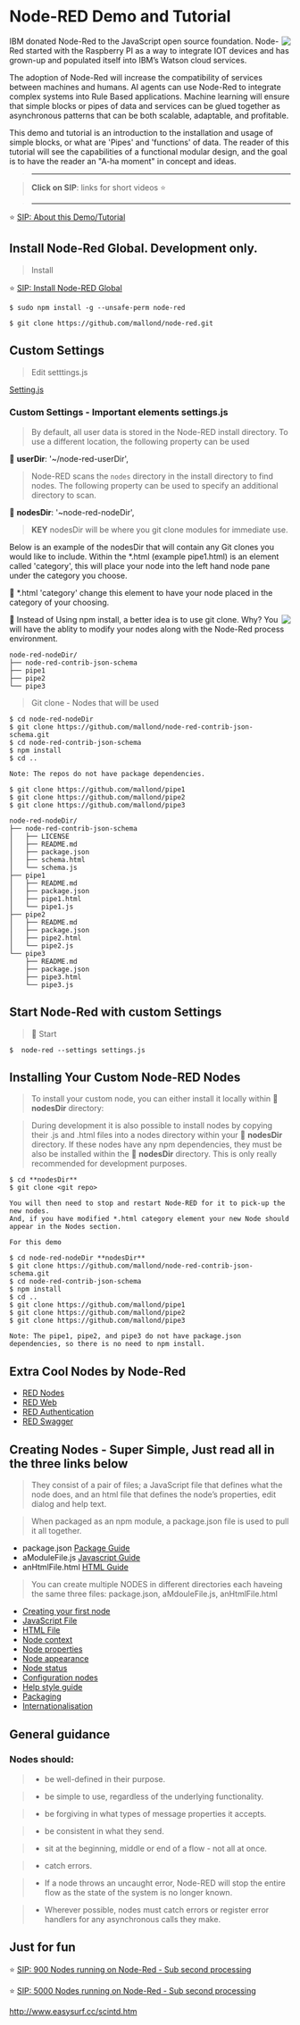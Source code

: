 # Node-RED Demo and Tutorial

<img src="https://user-images.githubusercontent.com/993459/30244523-f33faa38-9584-11e7-8ea2-a63bddeaaf32.jpg" align="right"/>


IBM donated Node-Red to the JavaScript open source foundation. Node-Red started with the Raspberry PI as a way to integrate IOT devices and has grown-up and populated itself into IBM’s Watson cloud services.

The adoption of Node-Red will increase the compatibility of services between machines and humans. AI agents can use Node-Red to integrate complex systems into Rule Based applications. Machine learning will ensure that simple blocks or pipes of data and services can be glued together as asynchronous patterns that can be both scalable,  adaptable, and profitable.

This demo and tutorial is an introduction to the installation and usage of simple blocks, or what are 'Pipes' and 'functions' of data.  The reader of this tutorial will see the capabilities of a functional modular design, and the goal is to have the reader an "A-ha moment" in concept and ideas.



> ----------------------------------------------------------------

> **Click on SIP**: links for short videos :star:

> ----------------------------------------------------------------

:star: [SIP: About this Demo/Tutorial](https://www.youtube.com/watch?v=67DmAiVwpBU)


## Install Node-Red Global. Development only.

> Install

:star: [SIP: Install Node-RED Global](https://www.youtube.com/watch?v=pplFirxzTNM)

```
$ sudo npm install -g --unsafe-perm node-red

$ git clone https://github.com/mallond/node-red.git

```

## Custom Settings

> Edit setttings.js


[Setting.js](https://github.com/mallond/node-red/blob/master/settings.js)


### Custom Settings - **Important elements** settings.js

> By default, all user data is stored in the Node-RED install directory. To
> use a different location, the following property can be used

:key: **userDir**: '~/node-red-userDir',

> Node-RED scans the `nodes` directory in the install directory to find nodes.
> The following property can be used to specify an additional directory to scan.

:key: **nodesDir**: '~node-red-nodeDir',

>**KEY** nodesDir will be where you git clone modules for immediate use.

Below is an example of the nodesDir that will contain any Git clones you would like to include.
Within the *.html (example pipe1.html) is an element called 'category', this will place your node
into the left hand node pane under the category you choose.

:key: *.html 'category' change this element to have your node placed in the category of your choosing.

<div>


<img src="https://user-images.githubusercontent.com/993459/30244179-9bbc929a-957e-11e7-897e-652cb08cfcd0.png" align="right"/>


:key: Instead of Using npm install, a better idea is to use git clone. Why? You will have the ablity to modify your nodes along
with the Node-Red process environment.

```
node-red-nodeDir/
├── node-red-contrib-json-schema
├── pipe1
├── pipe2
└── pipe3

```

> Git clone - Nodes that will be used


```
$ cd node-red-nodeDir
$ git clone https://github.com/mallond/node-red-contrib-json-schema.git
$ cd node-red-contrib-json-schema
$ npm install
$ cd ..

Note: The repos do not have package dependencies.

$ git clone https://github.com/mallond/pipe1
$ git clone https://github.com/mallond/pipe2
$ git clone https://github.com/mallond/pipe3

node-red-nodeDir/
├── node-red-contrib-json-schema
│   ├── LICENSE
│   ├── README.md
│   ├── package.json
│   ├── schema.html
│   └── schema.js
├── pipe1
│   ├── README.md
│   ├── package.json
│   ├── pipe1.html
│   └── pipe1.js
├── pipe2
│   ├── README.md
│   ├── package.json
│   ├── pipe2.html
│   └── pipe2.js
└── pipe3
    ├── README.md
    ├── package.json
    ├── pipe3.html
    └── pipe3.js
```


</div>

## Start Node-Red with custom Settings

> :key: Start
```
$  node-red --settings settings.js

```



## Installing Your Custom Node-RED Nodes

> To install your custom node, you can either install it locally within :key: **nodesDir** directory:

> During development it is also possible to install nodes by copying their .js and .html files into a nodes directory within your :key: **nodesDir**  directory. If these nodes have any npm dependencies, they must be also be installed within the :key: **nodesDir**  directory. This is only really recommended for development purposes.

```
$ cd **nodesDir**
$ git clone <git repo>

You will then need to stop and restart Node-RED for it to pick-up the new nodes.
And, if you have modified *.html category element your new Node should appear in the Nodes section.

For this demo

$ cd node-red-nodeDir **nodesDir**
$ git clone https://github.com/mallond/node-red-contrib-json-schema.git
$ cd node-red-contrib-json-schema
$ npm install
$ cd ..
$ git clone https://github.com/mallond/pipe1
$ git clone https://github.com/mallond/pipe2
$ git clone https://github.com/mallond/pipe3

Note: The pipe1, pipe2, and pipe3 do not have package.json dependencies, so there is no need to npm install.

```



## Extra Cool Nodes by Node-Red

- [RED Nodes](https://github.com/node-red/node-red-nodes)
- [RED Web](https://github.com/node-red/node-red-web-nodes)
- [RED Authentication](https://github.com/node-red/node-red-auth-github)
- [RED Swagger](https://github.com/node-red/node-red-node-swagger)


## Creating Nodes - Super Simple, Just read all in the three links below

> They consist of a pair of files;
a JavaScript file that defines what the node does,
and an html file that defines the node’s properties, edit dialog and help text.

> When packaged as an npm module, a package.json file is used to pull it all together.

- package.json [Package Guide](https://nodered.org/docs/creating-nodes/packaging)
- aModuleFile.js [Javascript Guide](https://nodered.org/docs/creating-nodes/node-js)
- anHtmlFile.html [HTML Guide](https://nodered.org/docs/creating-nodes/node-html)

> You can create multiple NODES in different directories each haveing the same three files: package.json, aMdouleFile.js, anHtmlFile.html

- [Creating your first node](https://nodered.org/docs/creating-nodes/first-node)
- [JavaScript File](https://nodered.org/docs/creating-nodes/node-js)
- [HTML File](https://nodered.org/docs/creating-nodes/node-html)
- [Node context](https://nodered.org/docs/creating-nodes/context)
- [Node properties](https://nodered.org/docs/creating-nodes/properties)
- [Node appearance](https://nodered.org/docs/creating-nodes/appearance)
- [Node status](https://nodered.org/docs/creating-nodes/status)
- [Configuration nodes](https://nodered.org/docs/creating-nodes/config-nodes)
- [Help style guide](https://nodered.org/docs/creating-nodes/help-style-guide)
- [Packaging](https://nodered.org/docs/creating-nodes/packaging)
- [Internationalisation](https://nodered.org/docs/creating-nodes/i18n)


## General guidance

### Nodes should:

> - be well-defined in their purpose.


> - be simple to use, regardless of the underlying functionality.


> - be forgiving in what types of message properties it accepts.


> - be consistent in what they send.


> - sit at the beginning, middle or end of a flow - not all at once.

> - catch errors.

> - If a node throws an uncaught error, Node-RED will stop the entire flow as the state of the system is no longer known.

> - Wherever possible, nodes must catch errors or register error handlers for any asynchronous calls they make.


## Just for fun
:star: [SIP: 900 Nodes running on Node-Red - Sub second processing](https://www.youtube.com/watch?v=Uiz702q53lI)

:star: [SIP: 5000 Nodes running on Node-Red - Sub second processing](https://www.youtube.com/watch?v=gzBp1C-SB80)




http://www.easysurf.cc/scintd.htm
